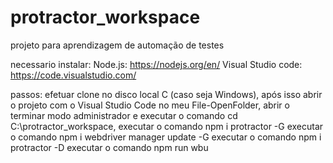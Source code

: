 # protractor_workspace
projeto para aprendizagem de automação de testes

necessario instalar:
Node.js: https://nodejs.org/en/
Visual Studio code: https://code.visualstudio.com/

passos:
efetuar clone no disco local C (caso seja Windows), após isso abrir o projeto com o Visual Studio Code no meu File-OpenFolder,
abrir o terminar modo administrador e executar o comando cd C:\protractor_workspace,
executar o comando npm i protractor -G
executar o comando npm i webdriver manager update -G
executar o comando npm i protractor -D
executar o comando npm run wbu


